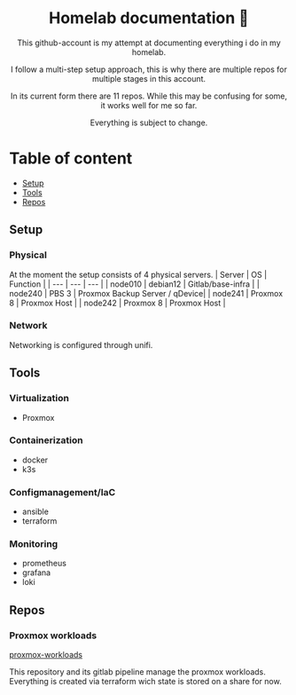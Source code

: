 <div align="center">

# Homelab documentation :rocket:

This github-account is my attempt at documenting everything i do in my homelab.

I follow a multi-step setup approach, this is why there are multiple repos for multiple stages in this account.

In its current form there are 11 repos. While this may be confusing for some, it works well for me so far.

Everything is subject to change.

</div>

# Table of content
- [Setup](#setup)
- [Tools](#tools)
- [Repos](#repos)

## Setup

### Physical
At the moment the setup consists of 4 physical servers.
| Server | OS | Function | 
| --- | --- | --- |
| node010 | debian12 | Gitlab/base-infra |
| node240 | PBS 3 | Proxmox Backup Server / qDevice| 
| node241 | Proxmox 8 | Proxmox Host |
| node242 | Proxmox 8 | Proxmox Host |

### Network
Networking is configured through unifi.

## Tools

### Virtualization
 - Proxmox

### Containerization
 - docker
 - k3s

### Configmanagement/IaC
 - ansible
 - terraform

### Monitoring
 - prometheus
 - grafana
 - loki

## Repos
### Proxmox workloads
[proxmox-workloads](https://github.com/rz-nord/proxmox-workloads)

This repository and its gitlab pipeline manage the proxmox workloads. Everything is created via terraform wich state is stored on a share for now.


